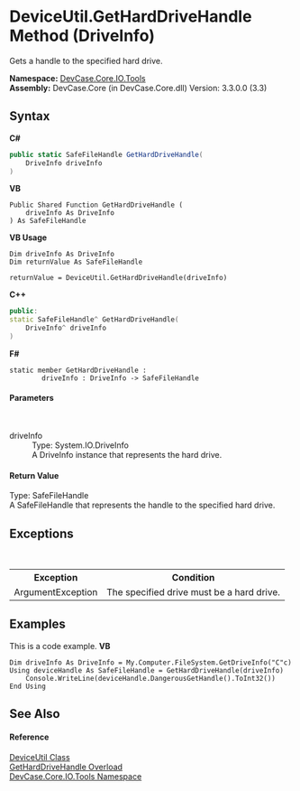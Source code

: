 # DeviceUtil.GetHardDriveHandle Method (DriveInfo)
 

Gets a handle to the specified hard drive.

**Namespace:**&nbsp;<a href="N_DevCase_Core_IO_Tools">DevCase.Core.IO.Tools</a><br />**Assembly:**&nbsp;DevCase.Core (in DevCase.Core.dll) Version: 3.3.0.0 (3.3)

## Syntax

**C#**<br />
``` C#
public static SafeFileHandle GetHardDriveHandle(
	DriveInfo driveInfo
)
```

**VB**<br />
``` VB
Public Shared Function GetHardDriveHandle ( 
	driveInfo As DriveInfo
) As SafeFileHandle
```

**VB Usage**<br />
``` VB Usage
Dim driveInfo As DriveInfo
Dim returnValue As SafeFileHandle

returnValue = DeviceUtil.GetHardDriveHandle(driveInfo)
```

**C++**<br />
``` C++
public:
static SafeFileHandle^ GetHardDriveHandle(
	DriveInfo^ driveInfo
)
```

**F#**<br />
``` F#
static member GetHardDriveHandle : 
        driveInfo : DriveInfo -> SafeFileHandle 

```


#### Parameters
&nbsp;<dl><dt>driveInfo</dt><dd>Type: System.IO.DriveInfo<br />A DriveInfo instance that represents the hard drive.</dd></dl>

#### Return Value
Type: SafeFileHandle<br />A SafeFileHandle that represents the handle to the specified hard drive.

## Exceptions
&nbsp;<table><tr><th>Exception</th><th>Condition</th></tr><tr><td>ArgumentException</td><td>The specified drive must be a hard drive.</td></tr></table>

## Examples
This is a code example. 
**VB**<br />
``` VB
Dim driveInfo As DriveInfo = My.Computer.FileSystem.GetDriveInfo("C"c)
Using deviceHandle As SafeFileHandle = GetHardDriveHandle(driveInfo)
    Console.WriteLine(deviceHandle.DangerousGetHandle().ToInt32())
End Using
```


## See Also


#### Reference
<a href="T_DevCase_Core_IO_Tools_DeviceUtil">DeviceUtil Class</a><br /><a href="Overload_DevCase_Core_IO_Tools_DeviceUtil_GetHardDriveHandle">GetHardDriveHandle Overload</a><br /><a href="N_DevCase_Core_IO_Tools">DevCase.Core.IO.Tools Namespace</a><br />